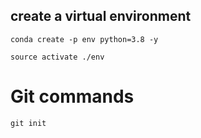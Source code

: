 ## create a virtual environment

```
conda create -p env python=3.8 -y
```
```
source activate ./env
```



# Git commands

```
git init
```